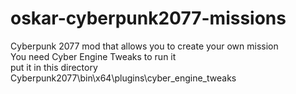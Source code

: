 # oskar-cyberpunk2077-missions
Cyberpunk 2077 mod that allows you to create your own mission
<br>
You need Cyber Engine Tweaks to run it
<br>
put it in this directory Cyberpunk2077\bin\x64\plugins\cyber_engine_tweaks

